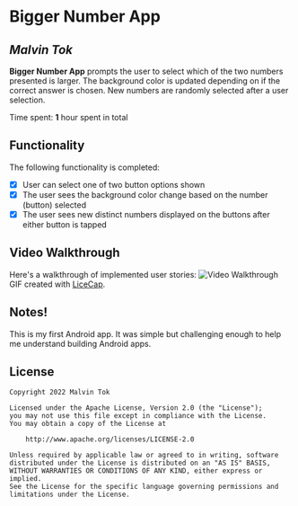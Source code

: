 # Bigger Number App

## *Malvin Tok*

**Bigger Number App** prompts the user to select which of the two numbers presented is larger. The background color is updated depending on if the correct answer is chosen. New numbers are randomly selected after a user selection.

Time spent: **1** hour spent in total

## Functionality

The following functionality is completed:

* [x] User can select one of two button options shown
* [x] The user sees the background color change based on the number (button) selected
* [x] The user sees new distinct numbers displayed on the buttons after either button is tapped

## Video Walkthrough

Here's a walkthrough of implemented user stories:
<img src='https://user-images.githubusercontent.com/93638561/205441716-70b1b75c-e5ec-42a6-b133-6d97754febb9.gif' title='Video Walkthrough' width='' alt='Video Walkthrough' />
GIF created with [LiceCap](http://www.cockos.com/licecap/).

## Notes!

This is my first Android app. It was simple but challenging enough to help me understand building Android apps.

## License

    Copyright 2022 Malvin Tok

    Licensed under the Apache License, Version 2.0 (the "License");
    you may not use this file except in compliance with the License.
    You may obtain a copy of the License at

        http://www.apache.org/licenses/LICENSE-2.0

    Unless required by applicable law or agreed to in writing, software
    distributed under the License is distributed on an "AS IS" BASIS,
    WITHOUT WARRANTIES OR CONDITIONS OF ANY KIND, either express or implied.
    See the License for the specific language governing permissions and
    limitations under the License.
